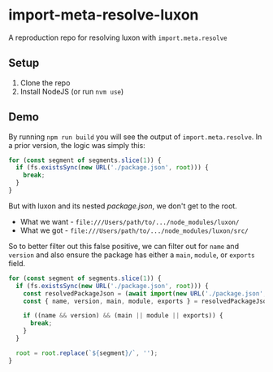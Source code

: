 # import-meta-resolve-luxon

A reproduction repo for resolving luxon with `import.meta.resolve`

## Setup

1. Clone the repo
1. Install NodeJS (or run `nvm use`)

## Demo

By running `npm run build` you will see the output of `import.meta.resolve`.  In a prior version, the logic was simply this:

```js
for (const segment of segments.slice(1)) {
  if (fs.existsSync(new URL('./package.json', root))) {
    break;
  }
}
```

But with luxon and its nested _package.json_, we don't get to the root.
- What we want - `file:///Users/path/to/.../node_modules/luxon/`
- What we got - `file:///Users/path/to/.../node_modules/luxon/src/`

So to better filter out this false positive, we can filter out for `name` and `version` and also ensure the package has either a `main`, `module`, or `exports` field.

```js
for (const segment of segments.slice(1)) {
  if (fs.existsSync(new URL('./package.json', root))) {
    const resolvedPackageJson = (await import(new URL('./package.json', root), { with: { type: 'json' } })).default;
    const { name, version, main, module, exports } = resolvedPackageJson;

    if ((name && version) && (main || module || exports)) {
      break;
    }
  }

  root = root.replace(`${segment}/`, '');
}
```